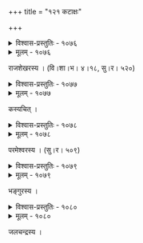 +++
title = "१२१ कटाक्षः"

+++



<details><summary>विश्वास-प्रस्तुतिः - १०७६</summary>

प्रणालीदीर्घस्य प्रसृमरतरङ्गस्य सुहृदः  
कटाक्षव्याक्षेपाः शिशुशफरफालप्रतिभुवः ।  
सुधायाः सर्वस्वं कुसुमधनुषो’स्मान् प्रति सखे  
नवं नेत्राद्वैतं कुवलयदृशः सन्निदधति ॥१०७६॥
</details>

<details><summary>मूलम् - १०७६</summary>

प्रणालीदीर्घस्य प्रसृमरतरङ्गस्य सुहृदः  
कटाक्षव्याक्षेपाः शिशुशफरफालप्रतिभुवः ।  
सुधायाः सर्वस्वं कुसुमधनुषो’स्मान् प्रति सखे  
नवं नेत्राद्वैतं कुवलयदृशः सन्निदधति ॥१०७६॥
</details>


राजशेखरस्य । (वि।शा।भ। ४।१८, सु।र। ५२०)  



<details><summary>विश्वास-प्रस्तुतिः - १०७७</summary>

तिष्ठन्त्या जनसङ्कुले’पि सुदृशा सायं गृहप्राङ्गणे  
तत्कालं मयि निःसहालसतनौ वीथ्यां मृदु प्रेङ्खति ।  
ह्रीनम्राननयैव लोलसरलं निश्वस्य तत्रान्तरे  
प्रेमार्द्राः शशिखण्डपाण्डिममुषो मुक्ताः कटाक्षच्छ्टाः ॥१०७७॥
</details>

<details><summary>मूलम् - १०७७</summary>

तिष्ठन्त्या जनसङ्कुले’पि सुदृशा सायं गृहप्राङ्गणे  
तत्कालं मयि निःसहालसतनौ वीथ्यां मृदु प्रेङ्खति ।  
ह्रीनम्राननयैव लोलसरलं निश्वस्य तत्रान्तरे  
प्रेमार्द्राः शशिखण्डपाण्डिममुषो मुक्ताः कटाक्षच्छ्टाः ॥१०७७॥
</details>


कस्यचित् ।  



<details><summary>विश्वास-प्रस्तुतिः - १०७८</summary>

उपरि कवरीबन्धग्रन्थीन् अथ ग्रथिताङ्गुलीन्  
निजभुजतले तिर्यक् तन्व्या वितत्य विवृत्तया ।  
विवृतविलसद्धामापाङ्गस्तनार्धकपोलया  
कुवलयदलस्रक्सन्दिग्धश्रियः प्रहिता दृशः ॥१०७८॥
</details>

<details><summary>मूलम् - १०७८</summary>

उपरि कवरीबन्धग्रन्थीन् अथ ग्रथिताङ्गुलीन्  
निजभुजतले तिर्यक् तन्व्या वितत्य विवृत्तया ।  
विवृतविलसद्धामापाङ्गस्तनार्धकपोलया  
कुवलयदलस्रक्सन्दिग्धश्रियः प्रहिता दृशः ॥१०७८॥
</details>


परमेश्वरस्य । (सु।र। ५०९)  



<details><summary>विश्वास-प्रस्तुतिः - १०७९</summary>

वैदग्ध्यक्रमबद्धमुग्धहसितज्योत्स्नावलिप्ताधरे  
लब्धा किं नु कुरङ्गशावनयने दीक्षा त्वया मान्मथी ।  
लीलानन्तरमन्मथाः शशिमुखि क्षिप्यन्त एताः कथं  
कुन्देन्दीवरदीर्घदामतरलस्निग्धाः कटाक्षच्छटाः ॥१०७९॥
</details>

<details><summary>मूलम् - १०७९</summary>

वैदग्ध्यक्रमबद्धमुग्धहसितज्योत्स्नावलिप्ताधरे  
लब्धा किं नु कुरङ्गशावनयने दीक्षा त्वया मान्मथी ।  
लीलानन्तरमन्मथाः शशिमुखि क्षिप्यन्त एताः कथं  
कुन्देन्दीवरदीर्घदामतरलस्निग्धाः कटाक्षच्छटाः ॥१०७९॥
</details>


भङ्गुरस्य ।  



<details><summary>विश्वास-प्रस्तुतिः - १०८०</summary>

स्वच्छन्दं मीनकेतोर् युवजनमृगयाजातकौतूहलस्य   
जाताबन्धावगच्छत्य् अधिगतगरिमा कार्मुकोत्तंसलक्ष्मीम् ।  
यावल्लोलाक्षि नायं प्रतिफलति बलच्चन्द्रिकाकर्बुरान्तः  
कालिन्दीवीचिमैत्रीम् अवतरति तवागोत्रसाक्षी कटाक्षः ॥१०८०॥
</details>

<details><summary>मूलम् - १०८०</summary>

स्वच्छन्दं मीनकेतोर् युवजनमृगयाजातकौतूहलस्य   
जाताबन्धावगच्छत्य् अधिगतगरिमा कार्मुकोत्तंसलक्ष्मीम् ।  
यावल्लोलाक्षि नायं प्रतिफलति बलच्चन्द्रिकाकर्बुरान्तः  
कालिन्दीवीचिमैत्रीम् अवतरति तवागोत्रसाक्षी कटाक्षः ॥१०८०॥
</details>


जलचन्द्रस्य ।  